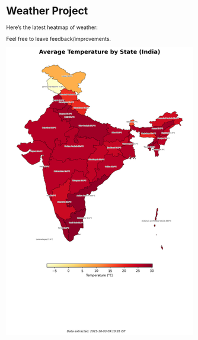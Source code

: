 # Weather Project

Here’s the latest heatmap of weather:

Feel free to leave feedback/improvements.

![India Heatmap](docs/assets/india_heatmap.png?v=DF45B5)
